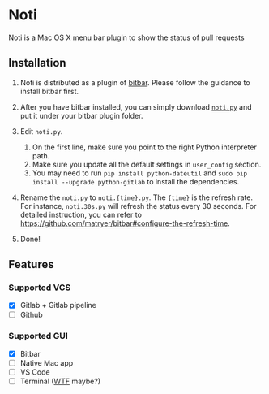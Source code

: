 # Noti
Noti is a Mac OS X menu bar plugin to show the status of pull requests

## Installation
1. Noti is distributed as a plugin of [bitbar](https://getbitbar.com/). Please follow the guidance to install bitbar first.

1. After you have bitbar installed, you can simply download [`noti.py`](https://raw.githubusercontent.com/ye11ow/noti/master/noti.py) and put it under your bitbar plugin folder.

1. Edit `noti.py`. 
    1. On the first line, make sure you point to the right Python interpreter path.
    1. Make sure you update all the default settings in `user_config` section.
    1. You may need to run `pip install python-dateutil` and `sudo pip install --upgrade python-gitlab` to install the dependencies.

1. Rename the `noti.py` to `noti.{time}.py`. The `{time}` is the refresh rate. For instance, `noti.30s.py` will refresh the status every 30 seconds. For detailed instruction, you can refer to https://github.com/matryer/bitbar#configure-the-refresh-time.

1. Done!

## Features

### Supported VCS

- [X] Gitlab + Gitlab pipeline
- [ ] Github

### Supported GUI

- [X] Bitbar
- [ ] Native Mac app
- [ ] VS Code
- [ ] Terminal ([WTF](https://wtfutil.com/) maybe?)
